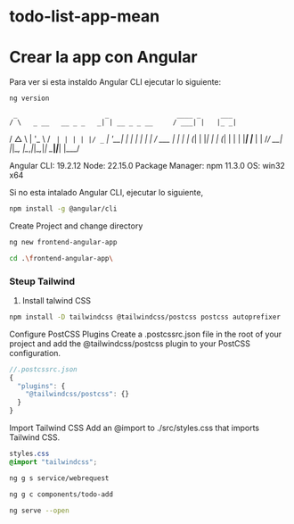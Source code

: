 # todo-list-app-mean


# Crear la app con Angular

Para ver si esta instaldo Angular CLI ejecutar lo siguiente:

```bash
ng version
```


     _                      _                 ____ _     ___
    / \   _ __   __ _ _   _| | __ _ _ __     / ___| |   |_ _|
   / △ \ | '_ \ / _` | | | | |/ _` | '__|   | |   | |    | |
  / ___ \| | | | (_| | |_| | | (_| | |      | |___| |___ | |
 /_/   \_\_| |_|\__, |\__,_|_|\__,_|_|       \____|_____|___|
                |___/


Angular CLI: 19.2.12
Node: 22.15.0
Package Manager: npm 11.3.0
OS: win32 x64

Si no esta intalado Angular CLI, ejecutar lo siguiente, 

```bash
npm install -g @angular/cli
```

Create Project and change directory


```bash
ng new frontend-angular-app

cd .\frontend-angular-app\
```

### Steup Tailwind

1. Install talwind CSS

```bash
npm install -D tailwindcss @tailwindcss/postcss postcss autoprefixer
```

Configure PostCSS Plugins
Create a .postcssrc.json file in the root of your project and add the @tailwindcss/postcss plugin to your PostCSS configuration.

```js
//.postcssrc.json
{
  "plugins": {
    "@tailwindcss/postcss": {}
  }
}
```

Import Tailwind CSS
Add an @import to ./src/styles.css that imports Tailwind CSS.

```css
styles.css
@import "tailwindcss";
```

```bash
ng g s service/webrequest
```

```bash
ng g c components/todo-add
```


```bash
ng serve --open
```